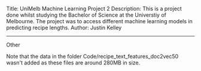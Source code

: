 Title: UniMelb Machine Learning Project 2
Description: This is a project done whilst studying the Bachelor of Science at the Universtiy of Melbourne. The project was to access different machine learning models in predicting recipe lengths.
Author: Justin Kelley

---

Other

Note that the data in the folder Code/recipe_text_features_doc2vec50 wasn't added as these files are around 280MB in size.
